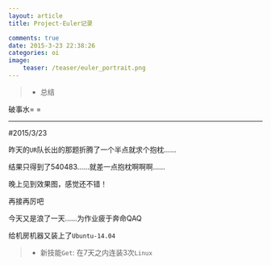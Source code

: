 ```yaml
---
layout: article
title: Project-Euler记录

comments: true
date: 2015-3-23 22:38:26
categories: oi
image:
    teaser: /teaser/euler_portrait.png
---
```

>* 总结

破事水= =

---
#2015/3/23

昨天的`UR`队长出的那题折腾了一个半点就求个抱枕……

结果只得到了540483……就差一点抱枕啊啊啊……


晚上见到效果图，感觉还不错！

再接再厉吧


今天又是浪了一天……为作业疲于奔命QAQ


给机房机器又装上了`Ubuntu-14.04`


>* 新技能`Get`: 在7天之内连装3次`Linux`


